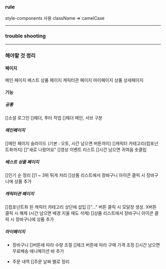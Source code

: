 ### rule

style-components 사용
className => camelCase

---

### trouble shooting

---

### 해야할 것 정리

#### 페이지

메인 페이지
베스트 상품 페이지
캐릭터관 페이지
마이페이지
상품 상세페이지

#### 기능

##### 공통

[]소셜 로그인
[]헤더, 푸터 작업
[]헤더 메인, 서브 구분

##### 메인페이지

[]메인 페이지 슬라이드 (기본 : 오토, 시간 남으면 버튼까지)
[]캐릭터 카테고리(컴포넌트화까지)
[]"새로 나왔어요"
[]영상 이벤트 리스트
[]시간 남으면 귀여움 숏클립

##### 베스트 상품 페이지

[]인기 순 정리
[]1 ~ 3위 튀게 처리
[]상품 리스트에서 장바구니 아이콘 클릭 시 장바구니에 상품 추가

##### 캐릭터관 페이지

[]컴포넌트화 된 캐릭터 카테고리 상단에 삽입
[]"..." 버튼 클릭 시 모달창 생성. X버튼 클릭 시 해제 (시간 남으면 배경 지울 때도 삭제)
[]상품 리스트에서 장바구니 아이콘 클릭 시 장바구니에 상품 추가

##### 마이페이지

- 장바구니
  []버튼에 따라 수량 조절
  []체크 버튼에 따라 구매 가격 조정
  []시간 남으면 무료배송 애니메이션 바 추가

- 주문 내역
  []주문 날짜 별로 정리
